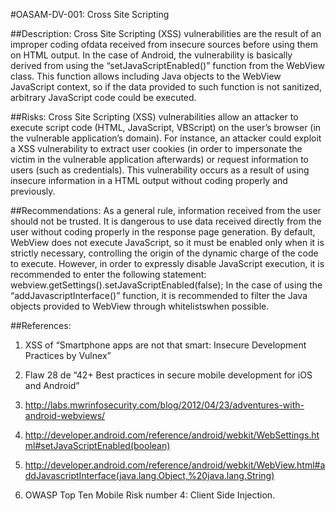 
#OASAM-DV-001: Cross Site Scripting

##Description:
Cross Site Scripting (XSS) vulnerabilities are the result of an improper coding ofdata received from insecure sources before using them on HTML output. In the case of Android, the vulnerability is basically derived from using the “setJavaScriptEnabled()” function from the WebView class. This function allows including Java objects to the WebView JavaScript context, so if the data provided to such function is not sanitized, arbitrary JavaScript code could be executed.

##Risks:
Cross Site Scripting (XSS) vulnerabilities allow an attacker to execute script code (HTML, JavaScript, VBScript) on the user’s browser (in the vulnerable application’s domain). For instance, an attacker could exploit a XSS vulnerability to extract user cookies (in order to impersonate the victim in the vulnerable application afterwards) or request information to users (such as credentials). This vulnerability occurs as a result of using insecure information in a HTML output without coding properly and previously.

##Recommendations:
As a general rule, information received from the user should not be trusted. It is dangerous to use data received directly from the user without coding properly in the response page generation. By default, WebView does not execute JavaScript, so it must be enabled only when it is strictly necessary, controlling the origin of the dynamic charge of the code to execute. However, in order to expressly disable JavaScript execution, it is recommended to enter the following statement:
webview.getSettings().setJavaScriptEnabled(false); In the case of using the “addJavascriptInterface()” function, it is recommended to filter the Java objects provided to WebView through whitelistswhen possible.

##References:
1. XSS of “Smartphone apps are not that smart: Insecure Development Practices by Vulnex”

2. Flaw 28 de “42+ Best practices in secure mobile development for iOS and Android”

3. http://labs.mwrinfosecurity.com/blog/2012/04/23/adventures-with-android-webviews/

4. http://developer.android.com/reference/android/webkit/WebSettings.html#setJavaScriptEnabled(boolean)

5. http://developer.android.com/reference/android/webkit/WebView.html#addJavascriptInterface(java.lang.Object,%20java.lang.String)

6. OWASP Top Ten Mobile Risk number 4: Client Side Injection.
